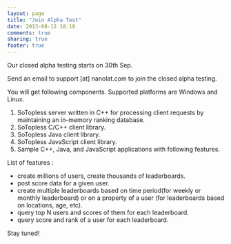 ```yaml
---
layout: page
title: "Join Alpha Test"
date: 2013-08-12 18:19
comments: true
sharing: true
footer: true
---
```

Our closed alpha testing starts on 30th Sep.

Send an email to support [at] nanolat.com to join the closed alpha testing.

You will get following components. Supported platforms are Windows and Linux.

1. SoTopless server written in C++ for processing client requests by maintaining an in-memory ranking database.
2. SoTopless C/C++ client library.
2. SoTopless Java client library.
2. SoTopless JavaScript client library.
3. Sample C++, Java, and JavaScript applications with following features.

List of features : 

*   create millions of users, create thousands of leaderboards.
*   post score data for a given user.
*   create multiple leaderboards based on time period(for weekly or monthly leaderboard) or on a property of a user (for leaderboards based on locations, age, etc).
*   query top N users and scores of them for each leaderboard.
*   query score and rank of a user for each leaderboard.

Stay tuned!
